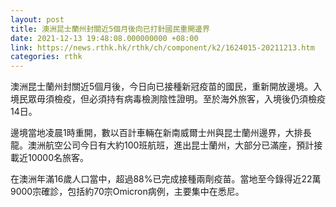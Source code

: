 ```yaml
---
layout: post
title: 澳洲昆士蘭州封關近5個月後向已打針國民重開邊界
date: 2021-12-13 19:48:08.000000000 +08:00
link: https://news.rthk.hk/rthk/ch/component/k2/1624015-20211213.htm
categories: rthk
---
```


澳洲昆士蘭州封關近5個月後，今日向已接種新冠疫苗的國民，重新開放邊境。入境民眾毋須檢疫，但必須持有病毒檢測陰性證明。至於海外旅客，入境後仍須檢疫14日。

邊境當地凌晨1時重開，數以百計車輛在新南威爾士州與昆士蘭州邊界，大排長龍。澳洲航空公司今日有大約100班航班，進出昆士蘭州，大部分已滿座，預計接載近10000名旅客。

在澳洲年滿16歲人口當中，超過88%已完成接種兩劑疫苗。當地至今錄得近22萬9000宗確診，包括約70宗Omicron病例，主要集中在悉尼。
